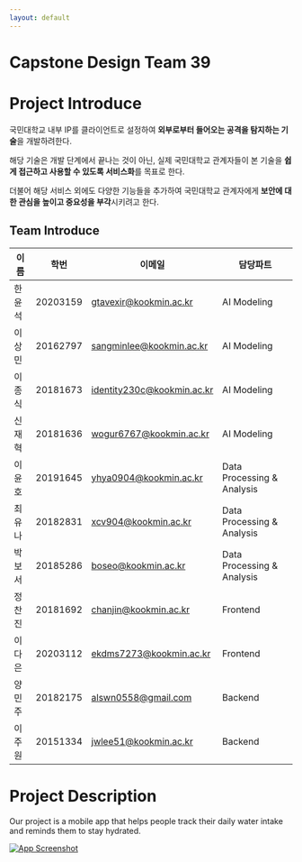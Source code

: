 ```yaml
---
layout: default
---
```

# Capstone Design Team 39

# Project Introduce
국민대학교 내부 IP를 클라이언트로 설정하여 **외부로부터 들어오는 공격을 탐지하는 기술**을 개발하려한다. 

해당 기술은 개발 단계에서 끝나는 것이 아닌, 실제 국민대학교 관계자들이 본 기술을 **쉽게 접근하고 사용할 수 있도록 서비스화**를 목표로 한다. 

더불어 해당 서비스 외에도 다양한 기능들을 추가하여 국민대학교 관계자에게 **보안에 대한 관심을 높이고 중요성을 부각**시키려고 한다.

## Team Introduce
| 이름 | 학번 | 이메일 | 담당파트 |
| --- | --- | --- | --- |
| 한윤석 | 20203159 | gtavexir@kookmin.ac.kr | AI Modeling |.  
| 이상민 | 20162797 | sangminlee@kookmin.ac.kr | AI Modeling |.  
| 이종식 | 20181673 | identity230c@kookmin.ac.kr | AI Modeling |.  
| 신재혁 | 20181636 | wogur6767@kookmin.ac.kr | AI Modeling |.  
| 이윤호 | 20191645 | yhya0904@kookmin.ac.kr | Data Processing & Analysis |.  
| 최유나 | 20182831 | xcv904@kookmin.ac.kr | Data Processing & Analysis |.  
| 박보서 | 20185286 | boseo@kookmin.ac.kr | Data Processing & Analysis |.  
| 정찬진 | 20181692 | chanjin@kookmin.ac.kr | Frontend |.  
| 이다은 | 20203112 | ekdms7273@kookmin.ac.kr | Frontend |.  
| 양민주 | 20182175 | alswn0558@gmail.com | Backend |.  
| 이주원 | 20151334 | jwlee51@kookmin.ac.kr | Backend |.  

# Project Description
Our project is a mobile app that helps people track their daily water intake and reminds them to stay hydrated.

[![App Screenshot](/images/app-screenshot.png)](https://example.com/app)

